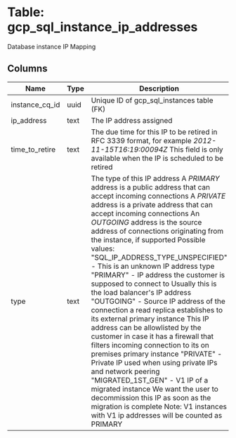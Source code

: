 
# Table: gcp_sql_instance_ip_addresses
Database instance IP Mapping
## Columns
| Name        | Type           | Description  |
| ------------- | ------------- | -----  |
|instance_cq_id|uuid|Unique ID of gcp_sql_instances table (FK)|
|ip_address|text|The IP address assigned|
|time_to_retire|text|The due time for this IP to be retired in RFC 3339 format, for example *2012-11-15T16:19:00094Z* This field is only available when the IP is scheduled to be retired|
|type|text|The type of this IP address A *PRIMARY* address is a public address that can accept incoming connections A *PRIVATE* address is a private address that can accept incoming connections An *OUTGOING* address is the source address of connections originating from the instance, if supported  Possible values:   "SQL_IP_ADDRESS_TYPE_UNSPECIFIED" - This is an unknown IP address type   "PRIMARY" - IP address the customer is supposed to connect to Usually this is the load balancer's IP address   "OUTGOING" - Source IP address of the connection a read replica establishes to its external primary instance This IP address can be allowlisted by the customer in case it has a firewall that filters incoming connection to its on premises primary instance   "PRIVATE" - Private IP used when using private IPs and network peering   "MIGRATED_1ST_GEN" - V1 IP of a migrated instance We want the user to decommission this IP as soon as the migration is complete Note: V1 instances with V1 ip addresses will be counted as PRIMARY|
